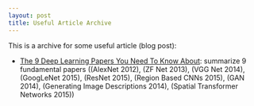```yaml
---
layout: post
title: Useful Article Archive
---
```


This is a archive for some useful article (blog post):

* [The 9 Deep Learning Papers You Need To Know About](https://opendatascience.com/blog/the-9-deep-learning-papers-you-need-to-know-about-understanding-cnns-part-3/): summarize 9 fundamental papers ((AlexNet 2012), (ZF Net 2013), (VGG Net 2014), (GoogLeNet 2015), (ResNet 2015), (Region Based CNNs 2015), (GAN 2014), (Generating Image Descriptions 2014), (Spatial Transformer Networks 2015))
